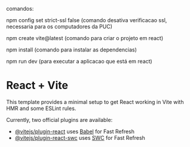 
comandos:

npm config set strict-ssl false (comando desativa verificacao ssl, necessaria para os computadores da PUC)

npm create vite@latest (comando para criar o projeto em react)


npm install (comando para instalar as dependencias)

npm run dev (para executar a aplicacao que está em react)









# React + Vite

This template provides a minimal setup to get React working in Vite with HMR and some ESLint rules.

Currently, two official plugins are available:

- [@vitejs/plugin-react](https://github.com/vitejs/vite-plugin-react/blob/main/packages/plugin-react/README.md) uses [Babel](https://babeljs.io/) for Fast Refresh
- [@vitejs/plugin-react-swc](https://github.com/vitejs/vite-plugin-react-swc) uses [SWC](https://swc.rs/) for Fast Refresh


